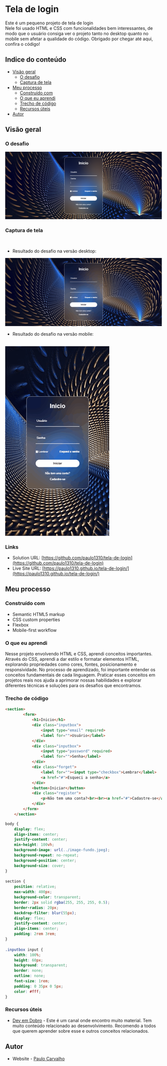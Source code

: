 # Tela de login

Este é um pequeno projeto de tela de login <br>
Nele foi usado HTML e CSS com funcionalidades bem interessantes, de modo que o usuário consiga ver o projeto tanto no desktop quanto no mobile sem afetar a qualidade do código.
Obrigado por chegar até aqui, confira o código!

## Indice do conteúdo

- [Visão geral](#visão-geral)
  - [O desafio](#o-desafio)
  - [Captura de tela](#captura-de-tela)
- [Meu processo](#meu-processo)
  - [Construído com](#construído-com)
  - [O que eu aprendi](#o-que-eu-aprendi)
  - [Trecho de código](#trecho-de-código)
  - [Recursos úteis](#recursos-úteis)
- [Autor](#autor)

## Visão geral
### O desafio

<img src=".//src/design/design.png" alt="Tela desktop exibindo funcionalidades">


### Captura de tela
<br>

- Resultado do desafio na versão desktop:

<img src=".//src/design/Animação-desktop.gif" alt="Tela desktop exibindo funcionalidades">

<br>

- Resultado do desafio na versão mobile:

<br>
<img src=".//src/design/Animação-mobile.gif" alt="Tela desktop exibindo funcionalidades">

### Links

- Solution URL: [https://github.com/paulo1310/tela-de-login](https://github.com/paulo1310/tela-de-login)
- Live Site URL: [https://paulo1310.github.io/tela-de-login/](https://paulo1310.github.io/tela-de-login/)

## Meu processo

### Construído com

- Semantic HTML5 markup
- CSS custom properties
- Flexbox
- Mobile-first workflow

### O que eu aprendi

Nesse projeto envolvendo HTML e CSS, aprendi conceitos importantes. Através do CSS, aprendi a dar estilo e formatar elementos HTML, explorando propriedades como cores, fontes, posicionamento e responsividade. No processo de aprendizado, foi importante entender os conceitos fundamentais de cada linguagem. Praticar esses conceitos em projetos reais nos ajuda a aprimorar nossas habilidades e explorar diferentes técnicas e soluções para os desafios que encontramos.

### Trecho de código

```html
<section>
        <form>
            <h1>Inicio</h1>
            <div class="inputbox">
                <input type="email" required>
                <label for="">Usuário</label>
            </div>
            <div class="inputbox">
                <input type="password" required>
                <label for="">Senha</label>
            </div>
            <div class="forget">
                <label for=""><input type="checkbox">Lembrar</label>
                <a href="#">Esqueci a senha</a>
            </div>
            <button>Iniciar</button>
            <div class="register">
                <p>Não tem uma conta?<br><br><a href="#">Cadastre-se</a></p>
            </div>
        </form>
    </section>
```
```css
body {
    display: flex;
    align-items: center;
    justify-content: center;
    min-height: 100vh;
    background-image: url(../image-fundo.jpeg);
    background-repeat: no-repeat;
    background-position: center;
    background-size: cover;
}

section {
    position: relative;
    max-width: 400px;
    background-color: transparent;
    border: 2px solid rgba(255, 255, 255, 0.5);
    border-radius: 20px;
    backdrop-filter: blur(55px);
    display: flex;
    justify-content: center;
    align-items: center;
    padding: 2rem 3rem;
}

.inputbox input {
    width: 100%;
    height: 60px;
    background: transparent;
    border: none;
    outline: none;
    font-size: 1rem;
    padding: 0 35px 0 5px;
    color: #fff;
}
```

### Recursos úteis

- [Dev em Dobro](https://www.youtube.com/@DevemDobro) - Este é um canal onde encontro muito material. Tem muito conteúdo relacionado ao desenvolvimento. Recomendo a todos que querem aprender sobre esse e outros conceitos relacionados.


## Autor

- Website - [Paulo Carvalho](https://github.com/paulo1310)
